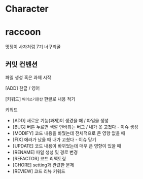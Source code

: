 # Character

# raccoon

멋쟁이 사자처럼 7기 너구리굴

## 커밋 컨벤션
파일 생성 혹은 과제 시작

[ADD] 한글 / 영어

[키워드] `띄어쓰기한칸` 한글로 내용 적기

키워드

- [ADD] 새로운 기능(과제)이 생겼을 때 / 파일을 생성
- [BUG] 버튼 누르면 색깔 안바뀌는 버그 / 내가 못 고쳤다 - 이슈 생성
- [MODIFY] 코드 내용을 바꿨는데 전체적으로 큰 영향 없을 때
- [FIX] 에러가 났을 때 내가 고쳤다 - 이슈 닫기
- [UPDATE] 코드 내용이 바뀌었는데 매우 큰 영향이 있을 때
- [RENAME] 파일 생성 및 경로 변경
- [REFACTOR] 코드 리팩토링
- [CHORE] setting과 관련한 문제
- [REVIEW] 코드 리뷰 키워드
